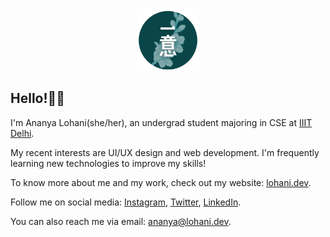 <p align='center'>
  <a href="https://ananyalohani.me">
    <img src="ichii.png" alt="ichii" height="100"/>
  </a>
</p>

## Hello!✌🏽

I'm Ananya Lohani(she/her), an undergrad student majoring in CSE at [IIIT Delhi](https://iiitd.ac.in).

My recent interests are UI/UX design and web development. I'm frequently learning new technologies to improve my skills!

To know more about me and my work, check out my website: [lohani.dev](https://lohani.dev).

Follow me on social media: [Instagram](https://www.instagram.com/ananyalohani_), [Twitter](https://twitter.com/ananyalohani_/), [LinkedIn](https://linkedin.com/in/ananyalohani/).

You can also reach me via email: [ananya@lohani.dev](mailto:ananya@lohani.dev).
